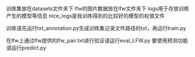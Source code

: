 训练集放在datasets文件夹下
lfw的图片数据放在lfw文件夹下
logs用于存放训练产生的模型等信息
nice_logs是我训练得到的比较好的模型的权值文件


训练请先运行txt_annotation.py生成训练集记录文件路径的txt，再运行train.py

在lfw上通过lfw提供的lfw_pair.txt进行验证请运行eval_LFW.py
要使用预测功能请运行predict.py